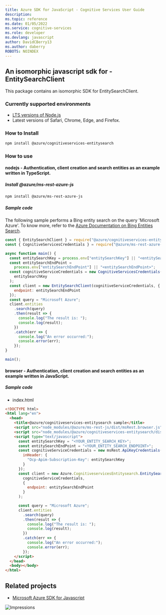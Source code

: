 ```yaml
---
title: Azure SDK for JavaScript - Cognitive Services User Guide
description: 
ms.topic: reference
ms.date: 01/05/2022
ms.service: cognitive-services
ms.role: developer
ms.devlang: javascript
author: DavidCBerry13
ms.author: daberry
ROBOTS: NOINDEX
---
```

## An isomorphic javascript sdk for - EntitySearchClient

This package contains an isomorphic SDK for EntitySearchClient.

### Currently supported environments

- [LTS versions of Node.js](https://nodejs.org/about/releases/)
- Latest versions of Safari, Chrome, Edge, and Firefox.

### How to Install

```bash
npm install @azure/cognitiveservices-entitysearch
```

### How to use

#### nodejs - Authentication, client creation and search entities as an example written in TypeScript.

##### Install @azure/ms-rest-azure-js

```bash
npm install @azure/ms-rest-azure-js
```

##### Sample code
The following sample performs a Bing entity search on the query 'Microsoft Azure'. To know more, refer to the [Azure Documentation on Bing Entities Search](https://docs.microsoft.com/azure/cognitive-services/bing-entities-search/).

```javascript
const { EntitySearchClient } = require("@azure/cognitiveservices-entitysearch");
const { CognitiveServicesCredentials } = require("@azure/ms-rest-azure-js");

async function main() {
  const entitySearchKey = process.env["entitySearchKey"] || "<entitySearchKey>";
  const entitySearchEndPoint =
    process.env["entitySearchEndPoint"] || "<entitySearchEndPoint>";
  const cognitiveServiceCredentials = new CognitiveServicesCredentials(
    entitySearchKey
  );
  const client = new EntitySearchClient(cognitiveServiceCredentials, {
    endpoint: entitySearchEndPoint
  });
  const query = "Microsoft Azure";
  client.entities
    .search(query)
    .then(result => {
      console.log("The result is: ");
      console.log(result);
    })
    .catch(err => {
      console.log("An error occurred:");
      console.error(err);
    });
}

main();
```

#### browser - Authentication, client creation and search entities as an example written in JavaScript.

##### Sample code

- index.html
```html
<!DOCTYPE html>
<html lang="en">
  <head>
    <title>@azure/cognitiveservices-entitysearch sample</title>
    <script src="node_modules/@azure/ms-rest-js/dist/msRest.browser.js"></script>
    <script src="node_modules/@azure/cognitiveservices-entitysearch/dist/cognitiveservices-entitysearch.js"></script>
    <script type="text/javascript">
      const entitySearchKey = "<YOUR_ENTITY_SEARCH_KEY>";
      const entitySearchEndPoint = "<YOUR_ENTITY_SEARCH_ENDPOINT>";
      const cognitiveServiceCredentials = new msRest.ApiKeyCredentials({
        inHeader: {
          "Ocp-Apim-Subscription-Key": entitySearchKey
        }
      });
      const client = new Azure.CognitiveservicesEntitysearch.EntitySearchClient(
        cognitiveServiceCredentials,
        {
          endpoint: entitySearchEndPoint
        }
      );

      const query = "Microsoft Azure";
      client.entities
        .search(query)
        .then(result => {
          console.log("The result is: ");
          console.log(result);
        })
        .catch(err => {
          console.log("An error occurred:");
          console.error(err);
        });
    </script>
  </head>
  <body></body>
</html>
```

## Related projects

- [Microsoft Azure SDK for Javascript](https://github.com/Azure/azure-sdk-for-js)

![Impressions](https://azure-sdk-impressions.azurewebsites.net/api/impressions/azure-sdk-for-js%2Fsdk%2Fcognitiveservices%2Fcognitiveservices-entitysearch%2FREADME.png)
